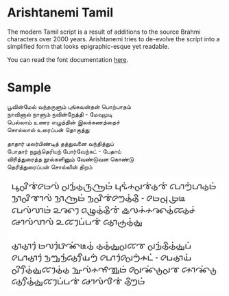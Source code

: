 # Arishtanemi Tamil

The modern Tamil script is a result of additions to the source Brahmi characters over 2000 years. Arishtanemi tries to de-evolve the script into a simplified form that looks epigraphic-esque yet readable.

You can read the font documentation [here](http://www.virtualvinodh.com/projects/arishtanemi).

# Sample #

பூவின்மேல் வந்தருளும் புங்கவன்தன் பொற்பாதம்<br>
நாவினால் நாளும் நவின்றேத்தி - மேவுமுடி<br>
பெல்லாம் உணர எழுத்தின் இலக்கணத்தைச்<br>
சொல்லால் உரைப்பன் தொகுத்து<br>

தாதார் மலர்பிண்டித் தத்துவனை வந்தித்துப்<br>
போதார் நறுந்தெரியற் போர்வேற்கட் - பேதாய்<br>
விரித்துரைத்த நூல்களினும் வேண்டுவன கொண்டு<br>
தெரித்துரைப்பன் சொல்லின் திறம்<br>

![sample](sample.png)